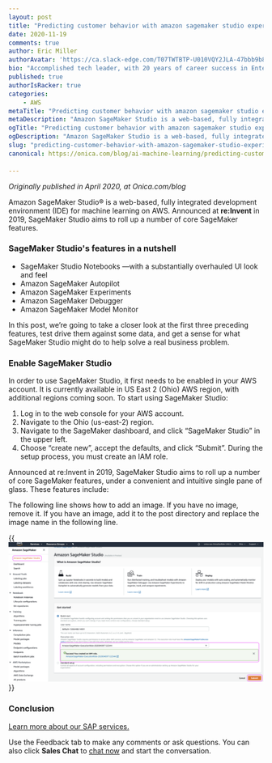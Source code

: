 ```yaml
---
layout: post
title: "Predicting customer behavior with amazon sagemaker studio experiments and autopilot"
date: 2020-11-19
comments: true
author: Eric Miller
authorAvatar: 'https://ca.slack-edge.com/T07TWTBTP-U010VQY2JLA-47bbb9b85ab3-512'
bio: "Accomplished tech leader, with 20 years of career success in Enterprise IT.  Provides strategic consulting leadership with a proven track record of practice building in the Amazon Partner Network (APN) ecosystem." 
published: true
authorIsRacker: true
categories:
    - AWS
metaTitle: "Predicting customer behavior with amazon sagemaker studio experiments and autopilot"
metaDescription: "Amazon SageMaker Studio is a web-based, fully integrated development environment (IDE) for machine learning on AWS."
ogTitle: "Predicting customer behavior with amazon sagemaker studio experiments and autopilot"
ogDescription: "Amazon SageMaker Studio is a web-based, fully integrated development environment (IDE) for machine learning on AWS."
slug: "predicting-customer-behavior-with-amazon-sagemaker-studio-experiments-and-autopilot"
canonical: https://onica.com/blog/ai-machine-learning/predicting-customer-behavior-with-amazon-sagemaker-studio-experiments-and-autopilot/

---
```


*Originally published in April 2020, at Onica.com/blog*

Amazon SageMaker Studio&reg; is a web-based, fully integrated development environment (IDE) for machine learning on AWS. Announced at **re:Invent** in 2019, SageMaker Studio aims to roll up a number of core SageMaker features. 

<!--more-->

### SageMaker Studio's features in a nutshell

+ SageMaker Studio Notebooks &mdash;with a substantially overhauled UI look and feel
+ Amazon SageMaker Autopilot
+ Amazon SageMaker Experiments
+ Amazon SageMaker Debugger
+ Amazon SageMaker Model Monitor

In this post, we’re going to take a closer look at the first three preceding features, test drive them against some data, and get a sense for what SageMaker Studio might do to help solve a real business problem.

### Enable SageMaker Studio

In order to use SageMaker Studio, it first needs to be enabled in your AWS account. It is currently available in US East 2 (Ohio) AWS region, with additional regions coming soon. To start using SageMaker Studio:

1. Log in to the web console for your AWS account.
2. Navigate to the Ohio (us-east-2) region.
3. Navigate to the SageMaker dashboard, and click “SageMaker Studio” in the upper left.
4. Choose “create new”, accept the defaults, and click “Submit”. During the setup process, you must create an IAM role.









Announced at re:Invent in 2019, SageMaker Studio aims to roll up a number of core SageMaker features, under a convenient and intuitive single pane of glass. These features include:



The following line shows how to add an image.  If you have no image, remove it.
If you have an image, add it to the post directory and replace the image name in the following line.

{{<img src="Picture1.png" title="" alt="">}}

### Conclusion

<a class="cta purple" id="cta" href="https://www.rackspace.com/sap">Learn more about our SAP services.</a>

Use the Feedback tab to make any comments or ask questions. You can also click
**Sales Chat** to [chat now](https://www.rackspace.com/) and start the conversation.
